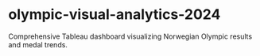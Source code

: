 # olympic-visual-analytics-2024
Comprehensive Tableau dashboard visualizing Norwegian Olympic results and medal trends.
